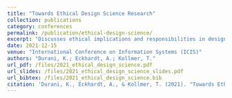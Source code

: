 ```yaml
---
title: "Towards Ethical Design Science Research"
collection: publications
category: conferences
permalink: /publication/ethical-design-science/
excerpt: "Discusses ethical implications and responsibilities in design science research."
date: 2021-12-15
venue: "International Conference on Information Systems (ICIS)"
authors: "Durani, K.; Eckhardt, A.; Kollmer, T."
url_pdf: /files/2021_ethical_design_science.pdf
url_slides: /files/2021_ethical_design_science_slides.pdf
url_bibtex: /files/2021_ethical_design_science.bib
citation: 'Durani, K., Eckhardt, A., & Kollmer, T. (2021). "Towards Ethical Design Science Research." <i>ICIS</i>.'
---
```

